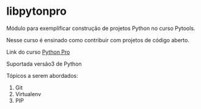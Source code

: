 # libpytonpro
Módulo para exemplificar construção de projetos Python no curso Pytools.

Nesse curso é ensinado como contribuir com projetos de código aberto.

Link do curso [Python Pro](https://plataforma.dev.pro.br/)

Suportada versão3 de Python

Tópicos a serem abordados:
1. Git
2. Virtualenv
3. PIP
